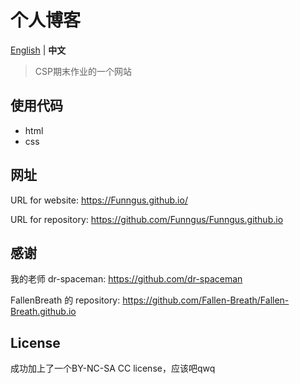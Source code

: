 # 个人博客
[English](https://github.com/Funngus/Funngus.github.io/blob/master/README.md) | **中文**

> CSP期末作业的一个网站
## 使用代码
- html
- css
## 网址
URL for website: https://Funngus.github.io/

URL for repository: https://github.com/Funngus/Funngus.github.io
## 感谢
我的老师 dr-spaceman: https://github.com/dr-spaceman

FallenBreath 的 repository: https://github.com/Fallen-Breath/Fallen-Breath.github.io
## License
成功加上了一个BY-NC-SA CC license，应该吧qwq